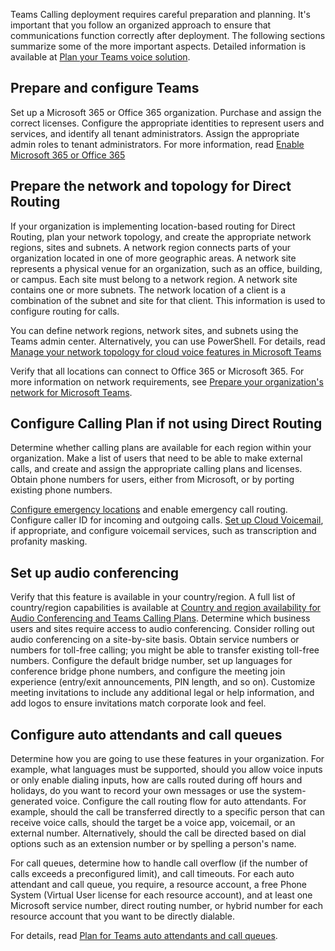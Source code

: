 Teams Calling deployment requires careful preparation and planning. It's important that you follow an organized approach to ensure that communications function correctly after deployment. The following sections summarize some of the more important aspects. Detailed information is available at [Plan your Teams voice solution](/microsoftteams/cloud-voice-landing-page).

## Prepare and configure Teams

Set up a Microsoft 365 or Office 365 organization. Purchase and assign the correct licenses. Configure the appropriate identities to represent users and services, and identify all tenant administrators. Assign the appropriate admin roles to tenant administrators.
For more information, read [Enable Microsoft 365 or Office 365](/microsoftteams/onboarding-checklist-enable-office-365)

## Prepare the network and topology for Direct Routing

If your organization is implementing location-based routing for Direct Routing, plan your network topology, and create the appropriate network regions, sites and subnets. A network region connects parts of your organization located in one of more geographic areas. A network site represents a physical venue for an organization, such as an office, building, or campus. Each site must belong to a network region. A network site contains one or more subnets. The network location of a client is a combination of the subnet and site for that client. This information is used to configure routing for calls.

You can define network regions, network sites, and subnets using the Teams admin center. Alternatively, you can use PowerShell. For details, read [Manage your network topology for cloud voice features in Microsoft Teams](/microsoftteams/manage-your-network-topology)

Verify that all locations can connect to Office 365 or Microsoft 365.
For more information on network requirements, see [Prepare your organization's network for Microsoft Teams](/microsoftteams/prepare-network).

## Configure Calling Plan if not using Direct Routing

Determine whether calling plans are available for each region within your organization.
Make a list of users that need to be able to make external calls, and create and assign the appropriate calling plans and licenses. Obtain phone numbers for users, either from Microsoft, or by porting existing phone numbers.

[Configure emergency locations]( /microsoftteams/what-are-emergency-locations-addresses-and-call-routing) and enable emergency call routing.
Configure caller ID for incoming and outgoing calls.
[Set up Cloud Voicemail]( /microsoftteams/set-up-phone-system-voicemail), if appropriate, and configure voicemail services, such as transcription and profanity masking.

## Set up audio conferencing

Verify that this feature is available in your country/region. A full list of country/region capabilities is available at [Country and region availability for Audio Conferencing and Teams Calling Plans]( /microsoftteams/country-and-region-availability-for-audio-conferencing-and-calling-plans/country-and-region-availability-for-audio-conferencing-and-calling-plans).
Determine which business users and sites require access to audio conferencing. Consider rolling out audio conferencing on a site-by-site basis. Obtain service numbers or numbers for toll-free calling; you might be able to transfer existing toll-free numbers.
Configure the default bridge number, set up languages for conference bridge phone numbers, and configure the meeting join experience (entry/exit announcements, PIN length, and so on). Customize meeting invitations to include any additional legal or help information, and add logos to ensure invitations match corporate look and feel.

## Configure auto attendants and call queues

Determine how you are going to use these features in your organization. For example, what languages must be supported, should you allow voice inputs or only enable dialing inputs, how are calls routed during off hours and holidays, do you want to record your own messages or use the system-generated voice.
Configure the call routing flow for auto attendants. For example, should the call be transferred directly to a specific person that can receive voice calls, should the target be a voice app, voicemail, or an external number. Alternatively, should the call be directed based on dial options such as an extension number or by spelling a person's name.

For call queues, determine how to handle call overflow (if the number of calls exceeds a preconfigured limit), and call timeouts.
For each auto attendant and call queue, you require, a resource account, a free Phone System (Virtual User license for each resource account), and at least one Microsoft service number, direct routing number, or hybrid number for each resource account that you want to be directly dialable.

For details, read [Plan for Teams auto attendants and call queues]( /microsoftteams/plan-auto-attendant-call-queue).
